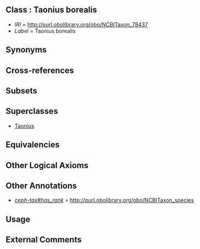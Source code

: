 
## Class : Taonius borealis

 * *IRI* = http://purl.obolibrary.org/obo/NCBITaxon_78437
 * *Label* = Taonius borealis

## Synonyms


## Cross-references


## Subsets


## Superclasses

 * [Taonius](../../NCBITaxon/36/NCBITaxon_78436.md)

## Equivalencies


## Other Logical Axioms


## Other Annotations

 * *[ceph-tax#has_rank](../../ceph-tax#has/nk/ceph-tax#has_rank.md)* = http://purl.obolibrary.org/obo/NCBITaxon_species

## Usage


## External Comments

